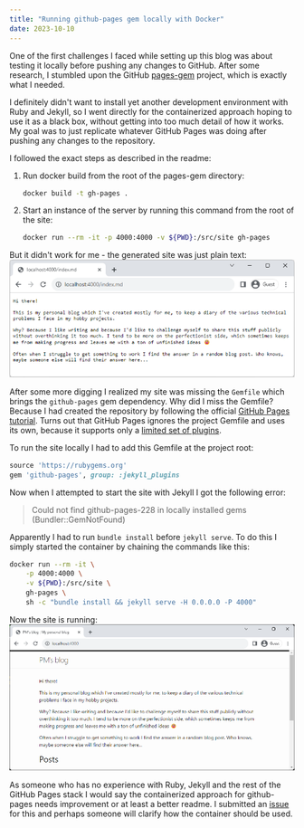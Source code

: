 ```yaml
---
title: "Running github-pages gem locally with Docker"
date: 2023-10-10
---
```


One of the first challenges I faced while setting up this blog was about testing it locally before pushing any changes to GitHub.
After some research, I stumbled upon the GitHub [pages-gem](https://github.com/github/pages-gem) project, which is exactly what I needed.

I definitely didn't want to install yet another development environment with Ruby and Jekyll, so I went directly for the containerized approach 
hoping to use it as a black box, without getting into too much detail of how it works. My goal was to just replicate whatever GitHub Pages was 
doing after pushing any changes to the repository.

I followed the exact steps as described in the readme:
1. Run docker build from the root of the pages-gem directory:

    ```sh
    docker build -t gh-pages .
    ```

2. Start an instance of the server by running this command from the root of the site:

    ```sh
    docker run --rm -it -p 4000:4000 -v ${PWD}:/src/site gh-pages
    ```

But it didn't work for me - the generated site was just plain text:
![Screenshot of site not working](/assets/images/2023-10-10/site_not_working.png)

After some more digging I realized my site was missing the `Gemfile` which brings the `github-pages` gem dependency.
Why did I miss the Gemfile? Because I had created the repository by following the official [GitHub Pages tutorial](https://github.com/skills/github-pages).
Turns out that GitHub Pages ignores the project Gemfile and uses its own, because it supports only a [limited set of plugins](https://docs.github.com/en/pages/setting-up-a-github-pages-site-with-jekyll/about-github-pages-and-jekyll#plugins).

To run the site locally I had to add this Gemfile at the project root:
```ruby
source 'https://rubygems.org'
gem 'github-pages', group: :jekyll_plugins
```

Now when I attempted to start the site with Jekyll I got the following error:
> Could not find github-pages-228 in locally installed gems (Bundler::GemNotFound)

Apparently I had to run `bundle install` before `jekyll serve`. To do this I simply started the container by chaining the commands like this:
```sh
docker run --rm -it \
    -p 4000:4000 \
    -v ${PWD}:/src/site \
    gh-pages \
    sh -c "bundle install && jekyll serve -H 0.0.0.0 -P 4000" 
```

Now the site is running:
![Screenshot of site working](/assets/images/2023-10-10/site_working.png)

As someone who has no experience with Ruby, Jekyll and the rest of the GitHub Pages stack I would say the containerized approach 
for github-pages needs improvement or at least a better readme. I submitted an [issue](https://github.com/github/pages-gem/issues/891)
for this and perhaps someone will clarify how the container should be used.
